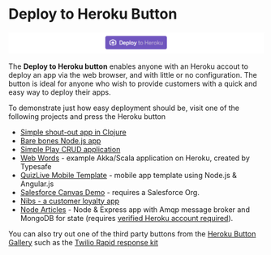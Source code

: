 # Deploy to Heroku Button 

![Heroku Button - Deploy to Heroku](../images/heroku-button-deploy-to-heroku.png)

  The **Deploy to Heroku button** enables anyone with an Heroku accout to deploy an app via the web browser, and with little or no configuration. The button is ideal for anyone who wish to provide customers with a quick and easy way to deploy their apps.

  To demonstrate just how easy deployment should be, visit one of the following projects and press the Heroku button 
  
  * [Simple shout-out app in Clojure](https://github.com/jr0cket/shouter)
  * [Bare bones Node.js app](https://github.com/heroku/button-sample)
  * [Simple Play CRUD application](https://github.com/mkbehbehani/play-heroku-seed)
  * [Web Words](https://github.com/typesafehub/webwords) - example Akka/Scala application on Heroku, created by Typesafe
  * [QuizLive Mobile Template](https://github.com/heroku/mobile-template1) - mobile app template using Node.js & Angular.js
  * [Salesforce Canvas Demo](https://github.com/ccoenraets/salesforce-canvas-demo) - requires a Salesforce Org.
  * [Nibs - a customer loyalty app](https://github.com/heroku/nibs)
  * [Node Articles](https://github.com/heroku-examples/node-articles-nlp) - Node & Express app with Amqp message broker and MongoDB for state (requires [verified Heroku account required](https://heroku.com/verify)).

  You can also try out one of the third party buttons from the [Heroku Button Gallery](https://buttons.heroku.com/) such as the [Twilio Rapid response kit](https://github.com/Twilio-org/rapid-response-kit#heroku)
    

